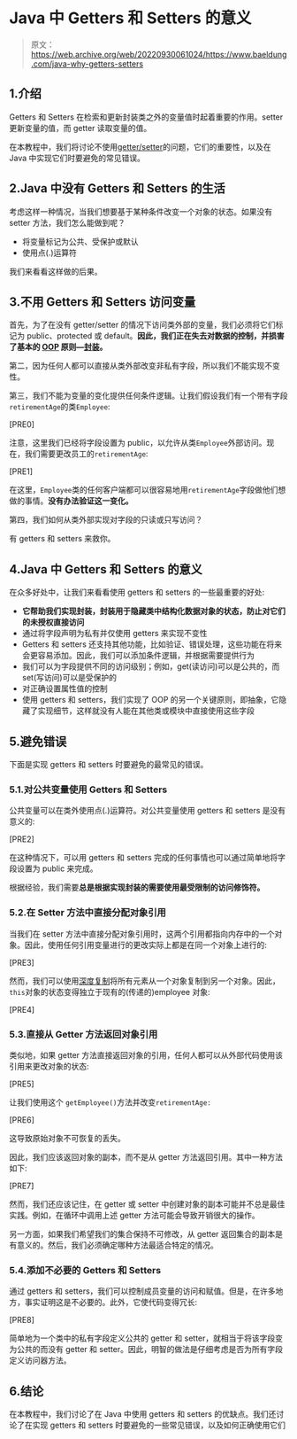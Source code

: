# Java 中 Getters 和 Setters 的意义

> 原文：<https://web.archive.org/web/20220930061024/https://www.baeldung.com/java-why-getters-setters>

## 1.介绍

Getters 和 Setters 在检索和更新封装类之外的变量值时起着重要的作用。setter 更新变量的值，而 getter 读取变量的值。

在本教程中，我们将讨论不使用[getter/setter](/web/20221128100505/https://www.baeldung.com/intro-to-project-lombok)的问题，它们的重要性，以及在 Java 中实现它们时要避免的常见错误。

## 2.Java 中没有 Getters 和 Setters 的生活

考虑这样一种情况，当我们想要基于某种条件改变一个对象的状态。如果没有 setter 方法，我们怎么能做到呢？

*   将变量标记为公共、受保护或默认
*   使用点(.)运算符

我们来看看这样做的后果。

## 3.不用 Getters 和 Setters 访问变量

首先，为了在没有 getter/setter 的情况下访问类外部的变量，我们必须将它们标记为 public、protected 或 default。**因此，我们正在失去对数据的控制，并损害了基本的 [OOP](/web/20221128100505/https://www.baeldung.com/cs/oop-modeling-real-world) 原则—[封装](/web/20221128100505/https://www.baeldung.com/java-oop)。**

第二，因为任何人都可以直接从类外部改变非私有字段，所以我们不能实现不变性。

第三，我们不能为变量的变化提供任何条件逻辑。让我们假设我们有一个带有字段`retirementAge`的类`Employee`:

[PRE0]

注意，这里我们已经将字段设置为 public，以允许从类`Employee`外部访问。现在，我们需要更改员工的`retirementAge`:

[PRE1]

在这里，`Employee`类的任何客户端都可以很容易地用`retirementAge`字段做他们想做的事情。**没有办法验证这一变化。**

第四，我们如何从类外部实现对字段的只读或只写访问？

有 getters 和 setters 来救你。

## 4.Java 中 Getters 和 Setters 的意义

在众多好处中，让我们来看看使用 getters 和 setters 的一些最重要的好处:

*   **它帮助我们实现封装，封装用于隐藏类中结构化数据对象的状态，防止对它们的未授权直接访问**
*   通过将字段声明为私有并仅使用 getters 来实现不变性
*   Getters 和 setters 还支持其他功能，比如验证、错误处理，这些功能在将来会更容易添加。因此，我们可以添加条件逻辑，并根据需要提供行为
*   我们可以为字段提供不同的访问级别；例如，get(读访问)可以是公共的，而 set(写访问)可以是受保护的
*   对正确设置属性值的控制
*   使用 getters 和 setters，我们实现了 OOP 的另一个关键原则，即抽象，它隐藏了实现细节，这样就没有人能在其他类或模块中直接使用这些字段

## 5.避免错误

下面是实现 getters 和 setters 时要避免的最常见的错误。

### 5.1.对公共变量使用 Getters 和 Setters

公共变量可以在类外使用点(.)运算符。对公共变量使用 getters 和 setters 是没有意义的:

[PRE2]

在这种情况下，可以用 getters 和 setters 完成的任何事情也可以通过简单地将字段设置为 public 来完成。

根据经验，我们需要**总是根据实现封装的需要使用最受限制的访问修饰符。**

### 5.2.在 Setter 方法中直接分配对象引用

当我们在 setter 方法中直接分配对象引用时，这两个引用都指向内存中的一个对象。因此，使用任何引用变量进行的更改实际上都是在同一个对象上进行的:

[PRE3]

然而，我们可以使用[深度复制](/web/20221128100505/https://www.baeldung.com/java-deep-copy)将所有元素从一个对象复制到另一个对象。因此，`this`对象的状态变得独立于现有的(传递的)employee 对象:

[PRE4]

### 5.3.直接从 Getter 方法返回对象引用

类似地，如果 getter 方法直接返回对象的引用，任何人都可以从外部代码使用该引用来更改对象的状态:

[PRE5]

让我们使用这个 `getEmployee()`方法并改变`retirementAge:`

[PRE6]

这导致原始对象不可恢复的丢失。

因此，我们应该返回对象的副本，而不是从 getter 方法返回引用。其中一种方法如下:

[PRE7]

然而，我们还应该记住，在 getter 或 setter 中创建对象的副本可能并不总是最佳实践。例如，在循环中调用上述 getter 方法可能会导致开销很大的操作。

另一方面，如果我们希望我们的集合保持不可修改，从 getter 返回集合的副本是有意义的。然后，我们必须确定哪种方法最适合特定的情况。

### 5.4.添加不必要的 Getters 和 Setters

通过 getters 和 setters，我们可以控制成员变量的访问和赋值。但是，在许多地方，事实证明这是不必要的。此外，它使代码变得冗长:

[PRE8]

简单地为一个类中的私有字段定义公共的 getter 和 setter，就相当于将该字段变为公共的而没有 getter 和 setter。因此，明智的做法是仔细考虑是否为所有字段定义访问器方法。

## 6.结论

在本教程中，我们讨论了在 Java 中使用 getters 和 setters 的优缺点。我们还讨论了在实现 getters 和 setters 时要避免的一些常见错误，以及如何正确使用它们